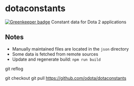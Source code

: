 # dotaconstants

[![Greenkeeper badge](https://badges.greenkeeper.io/odota/dotaconstants.svg)](https://greenkeeper.io/)
Constant data for Dota 2 applications

Notes
----
* Manually maintained files are located in the `json` directory
* Some data is fetched from remote sources
* Update and regenerate build: `npm run build`


git reflog

git checkout
git pull https://github.com/odota/dotaconstants
